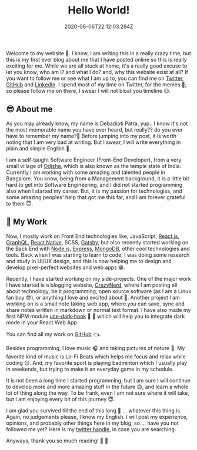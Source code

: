 ﻿---
title: 'Hello World!'
date: '2020-06-06T22:12:03.284Z'
---

Welcome to my website 🤗. I know, I am writing this in a really crazy time, but this is my first ever blog about me that I have posted online so this is really exciting for me. While we are all stuck at home, it's a really good excuse to let you know, who am I? and what I do? and, why this website exist at all? If you want to follow me or see what I am up to, you can find me on [Twitter](https://twitter.com/iamdebadipti), [GitHub](https://github.com/iamdebadipti) and [LinkedIn](https://www.linkedin.com/in/p-debadipti/). I spend most of my time on Twitter, for the memes 🙌; so please follow me on there, I swear I will not bloat you timeline 😉.

## 😎 About me

As you may already know, my name is Debadipti Patra, yup.. I know it's not the most memorable name you have ever heard, but really?? do you ever have to remember my name?🤔 Before jumping into my post, it is worth noting that I am very bad at writing. But I swear, I will write everything in plain and simple English 😬.

I am a self-taught Software Engineer (Front-End Developer), from a very small village of [Odisha](https://en.wikipedia.org/wiki/Odisha), which is also known as the temple state of India. Currently I am working with some amazing and talented people in Bangalore. You know, being from a Management background, it is a little bit hard to get into Software Engineering, and I did not started programming also when I started my career. But, it is my passion for technologies, and some amazing peoples' help that got me this far, and I am forever grateful to them 😇.

## 💪 My Work

Now, I mostly work on Front End technologies like, JavaScript, [React.js](https://reactjs.org/), [GraphQL](https://graphql.org/learn/), [React Native](https://reactnative.dev/), SCSS, [Gatsby](https://www.gatsbyjs.org/), but also recently started working on the Back End with [Node.js](https://nodejs.org/), [Express](https://expressjs.com/), [MongoDB](https://www.mongodb.com/), other cool technologies and tools. Back when I was starting to learn to code, I was doing some research and study in UI/UX design, and this is now helping me to design and develop pixel-perfect websites and web apps 😁.

Recently, I have started working on my side-projects. One of the major work I have started is a blogging website, [CrazyNerd](https://www.crazynerd.tech/), where I am posting all about technology, be it programming, open source software (as I am a Linux fan boy 😎), or anything I love and excited about 🤩. Another project I am working on is a small note taking web app, where you can save, sync and share notes written in markdown or normal text format. I have also made my first NPM module [use-dark-hook](https://www.npmjs.com/package/use-dark-hook) 🙌 🙌 which will help you to integrate dark mode in your React Web App.

You can find all my work on [GitHub](https://github.com/iamdebadipti) 👈.

Besides programming, I love music 🎧 and taking pictures of nature 📸. My favorite kind of music is Lo-Fi Beats which helps me focus and relax while coding 😌. And, my favorite sport is playing badminton which I usually play in weekends, but trying to make it an everyday game in my schedule.

It is not been a long time I started programming, but I am sure I will continue to develop more and more amazing stuff in the future 🙃, and learn a whole lot of thing along the way. To be frank, even I am not sure where it will take, but I am enjoying every bit of this journey 😇.

I am glad you survived till the end of this long 😬 ... whatever this thing is. Again, no judgements please, I know my English. I will post my experience, opinions, and probably other things here in my blog, so.... have you not followed me yet? Here is my [twitter handle](https://twitter.com/iamdebadipti), in case you are searching.

Anyways, thank you so much reading! 🙌 🙌
